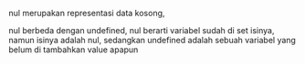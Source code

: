 nul merupakan representasi data kosong,

nul berbeda dengan undefined, nul berarti variabel sudah di set isinya, namun isinya adalah nul,
sedangkan undefined adalah sebuah variabel yang belum di tambahkan value apapun